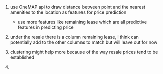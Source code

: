 1. use OneMAP api to draw distance between point and the nearest amenities to the location as features for price prediction
    - use more features like remaining lease which are all predictive features in predicting price

2. under the resale there is a column remaining lease, i think can potentially add to the other columns to match but will leave out for now

3. clustering might help more because of the way resale prices tend to be established

4. 

